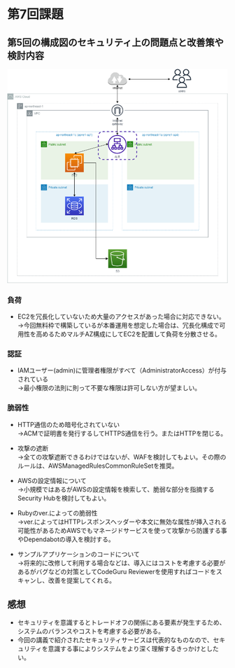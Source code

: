 # 第7回課題

## 第5回の構成図のセキュリティ上の問題点と改善策や検討内容
<img src="img/lecture05/diagram.png" width="640px">

### 負荷<br>
- EC2を冗長化していないため大量のアクセスがあった場合に対応できない。<br>
→今回無料枠で構築しているが本番運用を想定した場合は、冗長化構成で可用性を高めるためマルチAZ構成にしてEC2を配置して負荷を分散させる。<br>

### 認証<br>
- IAMユーザー(admin)に管理者権限がすべて（AdministratorAccess）が付与されている<br>
→最小権限の法則に則って不要な権限は許可しない方が望ましい。<br>

### 脆弱性<br>
- HTTP通信のため暗号化されていない<br>
→ACMで証明書を発行するしてHTTPS通信を行う。またはHTTPを閉じる。<br>

- 攻撃の遮断<br>
→全ての攻撃遮断できるわけではないが、WAFを検討してもよい。その際のルールは、AWSManagedRulesCommonRuleSetを推奨。<br>

- AWSの設定情報について<br>
→小規模ではあるがAWSの設定情報を検索して、脆弱な部分を指摘するSecurity Hubを検討してもよい。<br>

- Rubyのver.によっての脆弱性<br>
→ver.によってはHTTPレスポンスヘッダーや本文に無効な属性が挿入される可能性があるためAWSでもマネージドサービスを使って攻撃から防護する事やDependabotの導入を検討する。<br>

- サンプルアプリケーションのコードについて<br>
→将来的に改修して利用する場合などは、導入にはコストを考慮する必要があるがバグなどの対策としてCodeGuru Reviewerを使用すればコードをスキャンし、改善を提案してくれる。<br>

## 感想
- セキュリティを意識するとトレードオフの関係にある要素が発生するため、システムのバランスやコストを考慮する必要がある。
- 今回の講義で紹介されたセキュリティサービスは代表的なものなので、セキュリティを意識する事によりシステムをより深く理解するきっかけとしたい。
